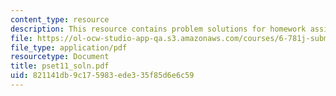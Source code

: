 ```yaml
---
content_type: resource
description: This resource contains problem solutions for homework assignment 11.
file: https://ol-ocw-studio-app-qa.s3.amazonaws.com/courses/6-781j-submicrometer-and-nanometer-technology-spring-2006/821141db9c175983ede335f85d6e6c59_pset11_soln.pdf
file_type: application/pdf
resourcetype: Document
title: pset11_soln.pdf
uid: 821141db-9c17-5983-ede3-35f85d6e6c59
---
```


